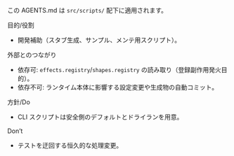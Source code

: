 この AGENTS.md は `src/scripts/` 配下に適用されます。

目的/役割
- 開発補助（スタブ生成、サンプル、メンテ用スクリプト）。

外部とのつながり
- 依存可: `effects.registry`/`shapes.registry` の読み取り（登録副作用発火目的）。
- 依存不可: ランタイム本体に影響する設定変更や生成物の自動コミット。

方針/Do
- CLI スクリプトは安全側のデフォルトとドライランを用意。

Don’t
- テストを迂回する恒久的な処理変更。

